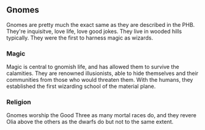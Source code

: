 ## Gnomes

Gnomes are pretty much the exact same as they are described in the PHB. They're inquisitve, love life, love good jokes. They live in wooded hills typically. They were the first to harness magic as wizards.

### Magic

Magic is central to gnomish life, and has allowed them to survive the calamities. They are renowned illusionists, able to hide themselves and their communities from those who would threaten them. With the humans, they established the first wizarding school of the material plane.

### Religion

Gnomes worship the Good Three as many mortal races do, and they revere Olia above the others as the dwarfs do but not to the same extent. 
